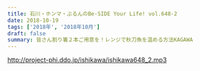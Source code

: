 ```yaml
---
title: 石川・ホンマ・ぶるんのBe-SIDE Your Life! vol.648-2
date: 2018-10-19
tags: ['2018年', '2018年10月']
draft: false
summary: 皆さん割り箸２本ご用意を！レンジで秋刀魚を温める方法KAGAWA
---
```


http://project-phi.ddo.jp/ishikawa/ishikawa648_2.mp3
